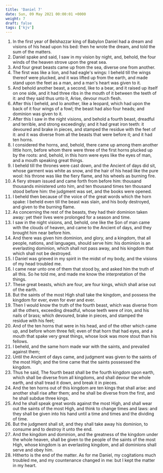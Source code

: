 ```yaml
---
title: 'Daniel 7'
date: Sun, 09 May 2021 00:00:01 +0000
weight: 7
draft: false
tags: ['kjv'] 
---
```


1. In the first year of Belshazzar king of Babylon Daniel had a dream and visions of his head upon his bed: then he wrote the dream, and told the sum of the matters.
2. Daniel spake and said, I saw in my vision by night, and, behold, the four winds of the heaven strove upon the great sea.
3. And four great beasts came up from the sea, diverse one from another.
4. The first was like a lion, and had eagle's wings: I beheld till the wings thereof were plucked, and it was lifted up from the earth, and made stand upon the feet as a man, and a man's heart was given to it.
5. And behold another beast, a second, like to a bear, and it raised up itself on one side, and it had three ribs in the mouth of it between the teeth of it: and they said thus unto it, Arise, devour much flesh.
6. After this I beheld, and lo another, like a leopard, which had upon the back of it four wings of a fowl; the beast had also four heads; and dominion was given to it.
7. After this I saw in the night visions, and behold a fourth beast, dreadful and terrible, and strong exceedingly; and it had great iron teeth: it devoured and brake in pieces, and stamped the residue with the feet of it: and it was diverse from all the beasts that were before it; and it had ten horns.
8. I considered the horns, and, behold, there came up among them another little horn, before whom there were three of the first horns plucked up by the roots: and, behold, in this horn were eyes like the eyes of man, and a mouth speaking great things.
9. I beheld till the thrones were cast down, and the Ancient of days did sit, whose garment was white as snow, and the hair of his head like the pure wool: his throne was like the fiery flame, and his wheels as burning fire.
10. A fiery stream issued and came forth from before him: thousand thousands ministered unto him, and ten thousand times ten thousand stood before him: the judgment was set, and the books were opened.
11. I beheld then because of the voice of the great words which the horn spake: I beheld even till the beast was slain, and his body destroyed, and given to the burning flame.
12. As concerning the rest of the beasts, they had their dominion taken away: yet their lives were prolonged for a season and time.
13. I saw in the night visions, and, behold, one like the Son of man came with the clouds of heaven, and came to the Ancient of days, and they brought him near before him.
14. And there was given him dominion, and glory, and a kingdom, that all people, nations, and languages, should serve him: his dominion is an everlasting dominion, which shall not pass away, and his kingdom that which shall not be destroyed.
15. I Daniel was grieved in my spirit in the midst of my body, and the visions of my head troubled me.
16. I came near unto one of them that stood by, and asked him the truth of all this. So he told me, and made me know the interpretation of the things.
17. These great beasts, which are four, are four kings, which shall arise out of the earth.
18. But the saints of the most High shall take the kingdom, and possess the kingdom for ever, even for ever and ever.
19. Then I would know the truth of the fourth beast, which was diverse from all the others, exceeding dreadful, whose teeth were of iron, and his nails of brass; which devoured, brake in pieces, and stamped the residue with his feet;
20. And of the ten horns that were in his head, and of the other which came up, and before whom three fell; even of that horn that had eyes, and a mouth that spake very great things, whose look was more stout than his fellows.
21. I beheld, and the same horn made war with the saints, and prevailed against them;
22. Until the Ancient of days came, and judgment was given to the saints of the most High; and the time came that the saints possessed the kingdom.
23. Thus he said, The fourth beast shall be the fourth kingdom upon earth, which shall be diverse from all kingdoms, and shall devour the whole earth, and shall tread it down, and break it in pieces.
24. And the ten horns out of this kingdom are ten kings that shall arise: and another shall rise after them; and he shall be diverse from the first, and he shall subdue three kings.
25. And he shall speak great words against the most High, and shall wear out the saints of the most High, and think to change times and laws: and they shall be given into his hand until a time and times and the dividing of time.
26. But the judgment shall sit, and they shall take away his dominion, to consume and to destroy it unto the end.
27. And the kingdom and dominion, and the greatness of the kingdom under the whole heaven, shall be given to the people of the saints of the most High, whose kingdom is an everlasting kingdom, and all dominions shall serve and obey him.
28. Hitherto is the end of the matter. As for me Daniel, my cogitations much troubled me, and my countenance changed in me: but I kept the matter in my heart.
